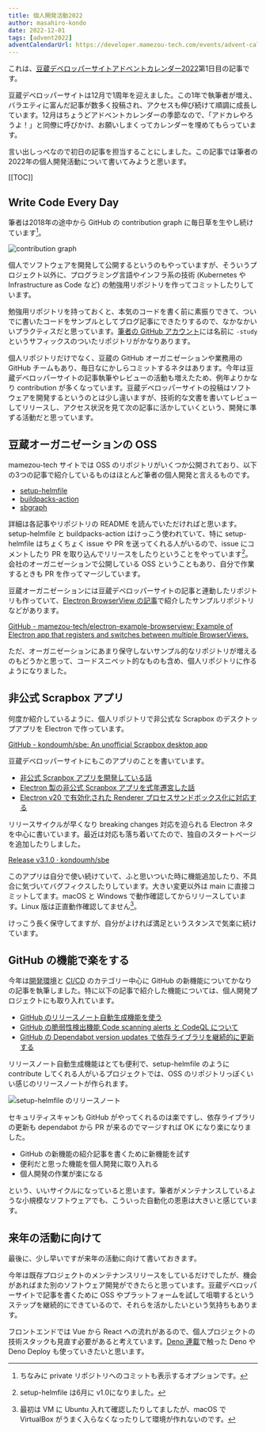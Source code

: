 ```yaml
---
title: 個人開発活動2022
author: masahiro-kondo
date: 2022-12-01
tags: [advent2022]
adventCalendarUrl: https://developer.mamezou-tech.com/events/advent-calendar/2022/
---
```

 
これは、[豆蔵デベロッパーサイトアドベントカレンダー2022](https://developer.mamezou-tech.com/events/advent-calendar/2022/)第1日目の記事です。

豆蔵デベロッパーサイトは12月で1周年を迎えました。この1年で執筆者が増え、バラエティに富んだ記事が数多く投稿され、アクセスも伸び続けて順調に成長しています。12月はちょうどアドベントカレンダーの季節なので、「アドカレやろうよ！」と同僚に呼びかけ、お願いしまくってカレンダーを埋めてもらっています。

言い出しっぺなので初日の記事を担当することにしました。この記事では筆者の2022年の個人開発活動について書いてみようと思います。

[[TOC]]

## Write Code Every Day
筆者は2018年の途中から GitHub の contribution graph に毎日草を生やし続けています[^1]。

![contribution graph](https://i.gyazo.com/ba47cf9cd18a909e01f1ba354e8dc4fb.png)

[^1]: ちなみに private リポジトリへのコミットも表示するオプションです。

個人でソフトウェアを開発して公開するというのもやっていますが、そういうプロジェクト以外に、プログラミング言語やインフラ系の技術 (Kubernetes や Infrastructure as Code など) の勉強用リポジトリを作ってコミットしたりしています。

勉強用リポジトリを持っておくと、本気のコードを書く前に素振りできて、ついでに書いたコードをサンプルとしてブログ記事にできたりするので、なかなかいいプラクティスだと思っています。[筆者の GitHub アカウント](https://github.com/kondoumh)には名前に `-study` というサフィックスのついたリポジトリがかなりあります。

個人リポジトリだけでなく、豆蔵の GitHub オーガニゼーションや業務用の GitHub チームもあり、毎日なにかしらコミットするネタはあります。今年は豆蔵デベロッパーサイトの記事執筆やレビューの活動も増えたため、例年よりかなり contribution が多くなっています。豆蔵デベロッパーサイトの投稿はソフトウェアを開発するというのとは少し違いますが、技術的な文書を書いてレビューしてリリースし、アクセス状況を見て次の記事に活かしていくという、開発に準ずる活動だと思っています。

## 豆蔵オーガニゼーションの OSS
mamezou-tech サイトでは OSS のリポジトリがいくつか公開されており、以下の3つの記事で紹介しているものはほとんど筆者の個人開発と言えるものです。

- [setup-helmfile](/oss-intro/setup-helmfile/)
- [buildpacks-action](/oss-intro/buildpacks-action/)
- [sbgraph](/oss-intro/sbgraph/)

詳細は各記事やリポジトリの README を読んでいただければと思います。setup-helmfile と buildpacks-action はけっこう使われていて、特に setup-helmfile はちょくちょく issue や PR を送ってくれる人がいるので、issue にコメントしたり PR を取り込んでリリースをしたりということをやっています[^2]。
会社のオーガニゼーションで公開している OSS ということもあり、自分で作業するときも PR を作ってマージしています。

[^2]: setup-helmfile は6月に v1.0になりました。

豆蔵オーガニゼーションには豆蔵デベロッパーサイトの記事と連動したリポジトリも作っていて、[Electron BrowserView の記事](/blogs/2022/01/07/electron-browserview/)で紹介したサンプルリポジトリなどがあります。

[GitHub - mamezou-tech/electron-example-browserview: Example of Electron app that registers and switches between multiple BrowserViews.](https://github.com/mamezou-tech/electron-example-browserview)

ただ、オーガニゼーションにあまり保守しないサンプル的なリポジトリが増えるのもどうかと思って、コードスニペット的なものも含め、個人リポジトリに作るようになりました。

## 非公式 Scrapbox アプリ
何度か紹介しているように、個人リポジトリで非公式な Scrapbox のデスクトップアプリを Electron で作っています。

[GitHub - kondoumh/sbe: An unofficial Scrapbox desktop app](https://github.com/kondoumh/sbe)

豆蔵デベロッパーサイトにもこのアプリのことを書いています。

- [非公式 Scrapbox アプリを開発している話](/blogs/2021/12/15/developing-unofficial-scrapbox-app/)
- [Electron 製の非公式 Scrapbox アプリを式年遷宮した話](/blogs/2022/07/13/migrating-electron-app-to-new-archi/)
- [Electron v20 で有効化された Renderer プロセスサンドボックス化に対応する](/blogs/2022/08/03/electron-renderer-process-sandboxed/)

リリースサイクルが早くなり breaking changes 対応を迫られる Electron ネタを中心に書いています。最近は対応も落ち着いてたので、独自のスタートページを追加したりしました。

[Release v3.1.0 · kondoumh/sbe](https://github.com/kondoumh/sbe/releases/tag/v3.1.0)

このアプリは自分で使い続けていて、ふと思いついた時に機能追加したり、不具合に気づいてバグフィクスしたりしています。大きい変更以外は main に直接コミットしてます。macOS と Windows で動作確認してからリリースしています。Linux 版は正直動作確認してません[^3]。

[^3]: 最初は VM に Ubuntu 入れて確認したりしてましたが、macOS で VirtualBox がうまく入らなくなったりして環境が作れないのです。

けっこう長く保守してますが、自分がよければ満足というスタンスで気楽に続けています。

## GitHub の機能で楽をする
今年は[開発環境](/dev-env/#vcsバージョン管理の機能を活用する)と [CI/CD](/cicd/#github-actions) のカテゴリー中心に GitHub の新機能についてかなりの記事を執筆しました。特に以下の記事で紹介した機能については、個人開発プロジェクトにも取り入れています。

- [GitHub のリリースノート自動生成機能を使う](/blogs/2022/03/11/github-automatically-generated-release-notes/)
- [GitHub の脆弱性検出機能 Code scanning alerts と CodeQL について](/blogs/2022/06/20/github-code-scanning-and-codeql/)
- [GitHub の Dependabot version updates で依存ライブラリを継続的に更新する](/blogs/2022/06/19/github-enable-dependabot-version-updates/)

リリースノート自動生成機能はとても便利で、setup-helmfile のように contribute してくれる人がいるプロジェクトでは、OSS のリポジトリっぽくいい感じのリリースノートが作られます。

![setup-helmfile のリリースノート](https://i.gyazo.com/6ad8273668ac21dd56650a5cefae1410.png)

セキュリティスキャンも GitHub がやってくれるのは楽ですし、依存ライブラリの更新も dependabot から PR が来るのでマージすれば OK になり楽になりました。

- GitHub の新機能の紹介記事を書くために新機能を試す
- 便利だと思った機能を個人開発に取り入れる
- 個人開発の作業が楽になる

という、いいサイクルになっていると思います。筆者がメンテナンスしているような小規模なソフトウェアでも、こういった自動化の恩恵は大きいと感じています。

## 来年の活動に向けて
最後に、少し早いですが来年の活動に向けて書いておきます。

今年は既存プロジェクトのメンテナンスリリースをしているだけでしたが、機会があればまた別のソフトウェア開発ができたらと思っています。豆蔵デベロッパーサイトで記事を書くために OSS やプラットフォームを試して咀嚼するというステップを継続的にできているので、それらを活かしたいという気持ちもあります。

フロントエンドでは Vue から React への流れがあるので、個人プロジェクトの技術スタックも見直す必要があると考えています。[Deno 連載](/frontend/#denoを始める)で触った Deno や Deno Deploy も使っていきたいと思います。
